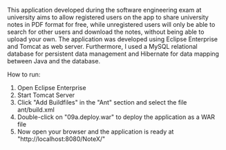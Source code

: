 This application developed during the software engineering exam at university aims to allow registered users on the app to share university notes in PDF format for free, while unregistered users will only be able to search for other users and download the notes, without being able to upload your own.
The application was developed using Eclipse Enterprise and Tomcat as web server. Furthermore, I used a MySQL relational database for persistent data management and Hibernate for data mapping between Java and the database.

How to run:
1) Open Eclipse Enterprise
2) Start Tomcat Server
3) Click "Add Buildfiles" in the "Ant" section and select the file ant/build.xml
4) Double-click on "09a.deploy.war" to deploy the application as a WAR file
5) Now open your browser and the application is ready at "http://localhost:8080/NoteX/"
